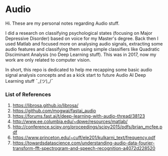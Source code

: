 # Audio

Hi. These are my personal notes regarding Audio stuff.

I did a research on classifying psychological states (focusing on Major Depressive Disorder) based on voice for my Master's degree. Back then I used Matlab and focused more on analysing audio signals, extracting some audio features and classifying them using simple classifiers like Quadratic Disciminant Analysis (no Deep Learning stuff). This was in 2017, now my work are only related to computer vision.

In short, this repo is dedicated to help me recapping some basic audio signal analysis concepts and as a kick start to future Audio AI Deep Learning stuff ¯\_(ツ)_/¯

### List of References
1. https://librosa.github.io/librosa/
2. https://github.com/mogwai/fastai_audio
3. https://forums.fast.ai/t/deep-learning-with-audio-thread/38123
4. http://www.ee.columbia.edu/~dpwe/resources/matlab/
5. http://conference.scipy.org/proceedings/scipy2015/pdfs/brian_mcfee.pdf
6. https://www.princeton.edu/~cuff/ele201/kulkarni_text/frequency.pdf
7. https://towardsdatascience.com/understanding-audio-data-fourier-transform-fft-spectrogram-and-speech-recognition-a4072d228520

